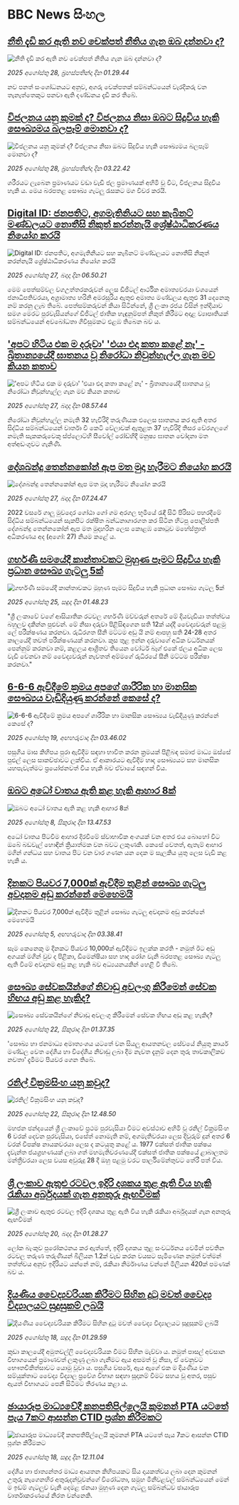 # BBC News සිංහල## [නීති දැඩි කර ඇති නව චෙක්පත් නීතිය ගැන ඔබ දන්නවා ද?](https://www.bbc.com/sinhala/articles/cedvjv7lpepo?at_medium=RSS&at_campaign=rss?at_campaign=githubrss)![නීති දැඩි කර ඇති නව චෙක්පත් නීතිය ගැන ඔබ දන්නවා ද?](https://ichef.bbci.co.uk/ace/ws/240/cpsprodpb/509f/live/82878dd0-827d-11f0-a34f-318be3fb0481.jpg)_2025 අගෝස්තු 28, බ්‍රහස්පතින්දා දින 01.29.44_නව පනත් සංශෝධනයට අනුව, අගරු චෙක්පතක් සම්බන්ධයෙන් වැරදිකරු වන තැනැත්තෙකුට පනවා ඇති දණ්ඩනය දැඩි කර තිබේ.## [විජලනය යනු කුමක් ද? විජලනය නිසා ඔබට සිදුවිය හැකි සෞඛ්‍යමය බලපෑම් මොනවා ද? ](https://www.bbc.com/sinhala/articles/cdx07nx9527o?at_medium=RSS&at_campaign=rss?at_campaign=githubrss)![විජලනය යනු කුමක් ද? විජලනය නිසා ඔබට සිදුවිය හැකි සෞඛ්‍යමය බලපෑම් මොනවා ද? ](https://ichef.bbci.co.uk/ace/ws/240/cpsprodpb/f847/live/2cc2e380-83be-11f0-b385-d380af23fc16.jpg)_2025 අගෝස්තු 28, බ්‍රහස්පතින්දා දින 03.22.42_ශරීරයට ලැබෙන ප්‍රමාණයට වඩා වැඩි ජල ප්‍රමාණයක් අහිමි වූ විට, විජලනය සිදුවිය හැකි ය. මෙය බරපතළ සෞඛ්‍ය ගැටලු රැසකට මග විවර කරයි.## [Digital ID: ජනපතිට, අගමැතිනියට සහ කැබිනට් මණ්ඩලයට නොතීසි නිකුත් කරන්නැයි ශ්‍රේෂ්ඨාධිකරණය නියෝග කරයි](https://www.bbc.com/sinhala/articles/clyj5rnwpdyo?at_medium=RSS&at_campaign=rss?at_campaign=githubrss)![Digital ID: ජනපතිට, අගමැතිනියට සහ කැබිනට් මණ්ඩලයට නොතීසි නිකුත් කරන්නැයි ශ්‍රේෂ්ඨාධිකරණය නියෝග කරයි](https://ichef.bbci.co.uk/ace/ws/240/cpsprodpb/18ab/live/e96437e0-8310-11f0-933f-b3838fce3a56.jpg)_2025 අගෝස්තු 27, බදාදා දින 06.50.21_මෙම පෙත්සම්වල වගඋත්තරකරුවන් ලෙස ඩිජිටල් ආර්ථික අමාත්‍යවරයා වශයෙන් ජනාධිපතිවරයා, අග්‍රාමාත්‍ය හරිනි අමරසූරිය ඇතුළු අමාත්‍ය මණ්ඩලය ඇතුළු 31 දෙනෙකු නම් කරනු ලැබ තිබේ.
පෙත්සම්කරුවන් කියා සිටින්නේ, ශ්‍රී ලංකා රජය විසින් ඉන්දියාව සමග මෙරට පුරවැසියන්ගේ ඩිජිටල් ජාතික හැඳුනුම්පත් නිකුත් කිරීමට අදාළ ව්‍යාපෘතියක් සම්බන්ධයෙන් අවබෝධතා ගිවිසුමකට එළඹ තිබෙන බව ය.## ['අපට හිටිය එක ම දරුවා' 'එයා එදා කතා කළේ නෑ' - බ්‍රිතාන්‍යයේදී ඝාතනය වූ නිරෝධා නිවුන්හැල්ල ගැන මව කියන කතාව](https://www.bbc.com/sinhala/articles/cp8zxgprz9go?at_medium=RSS&at_campaign=rss?at_campaign=githubrss)!['අපට හිටිය එක ම දරුවා' 'එයා එදා කතා කළේ නෑ' - බ්‍රිතාන්‍යයේදී ඝාතනය වූ නිරෝධා නිවුන්හැල්ල ගැන මව කියන කතාව](https://ichef.bbci.co.uk/ace/ws/240/cpsprodpb/5fc2/live/709c4640-831f-11f0-83cc-c5da98c419b8.png)_2025 අගෝස්තු 27, බදාදා දින 08.57.44_නිරෝධා නිවුන්හැල්ල නමැති 32 හැවිරිදි තරුණියක එලෙස ඝාතනය කර ඇති අතර සිද්ධිය සම්බන්ධයෙන් වාර්තා වී කෙටි වේලාවක් ඇතුළත 37 හැවිරිදි තිසර වේරගලගේ නමැති සැකකරුවෙකු ස්ප්ලොට්හි සීවෝල් රෝඩ්හිදී මනුෂ්‍ය ඝාතන චෝදනා මත අත්අඩංගුවට ගැනිණි.## [දේශබන්දු තෙන්නකෝන් ඇප මත මුදා හැරීමට නියෝග කරයි](https://www.bbc.com/sinhala/articles/c0r7jelg4e0o?at_medium=RSS&at_campaign=rss?at_campaign=githubrss)![දේශබන්දු තෙන්නකෝන් ඇප මත මුදා හැරීමට නියෝග කරයි](https://ichef.bbci.co.uk/ace/standard/240/cpsprodpb/4a00/live/42c79d30-8317-11f0-83cc-c5da98c419b8.png)_2025 අගෝස්තු 27, බදාදා දින 07.24.47_2022 වසරේ ගාලු මුවදොර ගෝඨා ගෝ ගම අරගල භූමියේ රැඳී සිටි පිරිසට පහරදීමේ සිද්ධිය සම්බන්ධයෙන් සැකපිට රක්ෂිත බන්ධනාගාරගත කර සිටින හිටපු පොලිස්පති දේශබන්දු තෙන්නකෝන් ඇප මත මුදාහරින ලෙස කොළඹ කොටුව මහේස්ත්‍රාත් අධිකරණය අද (අගෝ: 27) නියම කළේ ය.## [ගර්භණී සමයේදී කාන්තාවකට මුහුණ පෑමට සිදුවිය හැකි ප්‍රධාන සෞඛ්‍ය ගැටලු 5ක්](https://www.bbc.com/sinhala/articles/ce93mxdnr1jo?at_medium=RSS&at_campaign=rss?at_campaign=githubrss)![ගර්භණී සමයේදී කාන්තාවකට මුහුණ පෑමට සිදුවිය හැකි ප්‍රධාන සෞඛ්‍ය ගැටලු 5ක්](https://ichef.bbci.co.uk/ace/ws/240/cpsprodpb/a8de/live/07a6d9f0-7f4d-11f0-a34f-318be3fb0481.jpg)_2025 අගෝස්තු 25, සඳුදා දින 01.48.23_"ශ්‍රී ලංකාවේ වගේ ආසියාතික රටවල ගර්භණී මව්වරුන් අතරේ මේ දියවැඩියා තත්ත්වය බහුලව දකින්න පුළුවන්. මේ නිසා දරුවා පිළිසිඳගෙන සති 12ක් යද්දී වෛද්‍යවරුන් පළමු ලේ පරීක්ෂණය කරනවා. රුධිරගත සීනි මට්ටම අඩු යි නම් ආපහු සති 24-28 අතර කාලයේදී තවත් පරීක්ෂණයක් කරනවා. කුස තුළ ඉන්න දරුවාගේ අධික වර්ධනයක් පෙන්නුම් කරනවා නම්, කළලය ආශ්‍රිතව තියෙන වෝටර් බෑග් එකේ ජලය අධික ලෙස වැඩි වෙනවා නම් වෛද්‍යවරුන් නැවතත් අම්මගේ රුධිරයේ සීනි මට්ටම පරීක්ෂා කරනවා."## [6-6-6 ඇවිදීමේ ක්‍රමය අපගේ ශාරීරික හා මානසික සෞඛ්‍යය වැඩිදියුණු කරන්නේ කෙසේ ද?](https://www.bbc.com/sinhala/articles/cx23pgd403zo?at_medium=RSS&at_campaign=rss?at_campaign=githubrss)![6-6-6 ඇවිදීමේ ක්‍රමය අපගේ ශාරීරික හා මානසික සෞඛ්‍යය වැඩිදියුණු කරන්නේ කෙසේ ද?](https://ichef.bbci.co.uk/ace/ws/240/cpsprodpb/eb12/live/31ca4fd0-6fc8-11f0-8ffe-3df81ff67cb1.jpg)_2025 අගෝස්තු 19, අඟහරුවාදා දින 03.46.02_පසුගිය මාස කිහිපය පුරා ඇවිදීම සඳහා භාවිත කරන ක්‍රමයක් පිළිබඳ සමාජ මාධ්‍ය ඔස්සේ පුළුල් ලෙස සාකච්ඡාවට ලක්විය. ඒ ආකාරයට ඇවිදීම හෘද සෞඛ්‍යයට සහ මානසික යහපැවැත්මට ප්‍රයෝජනවත් විය හැකි බව ඒවායේ සඳහන් විය.## [ඔබට අධෝ වාතය ඇති කළ හැකි ආහාර 8ක්](https://www.bbc.com/sinhala/articles/c15lvgq2545o?at_medium=RSS&at_campaign=rss?at_campaign=githubrss)![ඔබට අධෝ වාතය ඇති කළ හැකි ආහාර 8ක්](https://ichef.bbci.co.uk/ace/ws/240/cpsprodpb/1173/live/d619c900-745d-11f0-a975-cb151ca452f4.jpg)_2025 අගෝස්තු 8, සිකුරාදා දින 13.47.53_අධෝ වාතය පිටවීම ආහාර දිරවීමේ ස්වාභාවික අංගයක් වන අතර එය බොහෝ විට ඔබේ බඩවැල් හොඳින් ක්‍රියාත්මක වන බවට ලකුණකි. කෙසේ වෙතත්, ඇතැම් ආහාර මගින් ගන්ධය සහ වාතය පිට වන වාර ගණන යන දෙක ම සැලකිය යුතු ලෙස වැඩි කළ හැකි ය.## [දිනකට පියවර 7,000ක් ඇවිදීම තුළින් සෞඛ්‍ය ගැටලු අවදානම අඩු කරන්නේ මෙහෙමයි](https://www.bbc.com/sinhala/articles/c80dr7gzr8do?at_medium=RSS&at_campaign=rss?at_campaign=githubrss)![දිනකට පියවර 7,000ක් ඇවිදීම තුළින් සෞඛ්‍ය ගැටලු අවදානම අඩු කරන්නේ මෙහෙමයි](https://ichef.bbci.co.uk/ace/ws/240/cpsprodpb/dd5a/live/a0008b40-67e4-11f0-a665-63ea82eef55b.jpg)_2025 අගෝස්තු 5, අඟහරුවාදා දින 03.38.41_සෑම කෙනෙකු ම දිනකට පියවර 10,000ක් ඇවිදීමට ඉලක්ක කරති - නමුත් ඊට අඩු අගයක් මගින් වුව ද පිළිකා, ඩිමෙන්ෂියා සහ හෘද රෝග වැනි බරපතළ සෞඛ්‍ය ගැටලු ඇති වීමේ අවදානම අඩු කළ හැකි බව අධ්‍යයනයකින් හෙළි වී තිබේ.## [සෞඛ්‍ය සේවකයින්ගේ නිවාඩු අවලංගු කිරීමෙන් සේවක හිඟය අඩු කළ හැකිද?](https://www.bbc.com/sinhala/articles/cx27660kyd4o?at_medium=RSS&at_campaign=rss?at_campaign=githubrss)![සෞඛ්‍ය සේවකයින්ගේ නිවාඩු අවලංගු කිරීමෙන් සේවක හිඟය අඩු කළ හැකිද?](https://ichef.bbci.co.uk/ace/ws/240/cpsprodpb/0c80/live/4c2c2790-7ec3-11f0-ab3e-bd52082cd0ae.jpg)_2025 අගෝස්තු 22, සිකුරාදා දින 01.37.35_'සෞඛ්‍ය හා ජනමාධ්‍ය අමාත්‍යංශය යටතේ වන සියලු ආයතනවල සේවයේ නියුතු කාර්ය මණ්ඩල වෙත දේශීය හා විදේශීය නිවාඩු ලබා දීම නැවත දැනුම් දෙන තුරු තාවකාලිකව නවතා' දැමීමට පියවර ගෙන තිබේ.## [රනිල් වික්‍රමසිංහ යනු කවුද?](https://www.bbc.com/sinhala/articles/cp37pweglw2o?at_medium=RSS&at_campaign=rss?at_campaign=githubrss)![රනිල් වික්‍රමසිංහ යනු කවුද?](https://ichef.bbci.co.uk/ace/ws/240/cpsprodpb/5e7f/live/ca7fa9f0-7f54-11f0-ab3e-bd52082cd0ae.jpg)_2025 අගෝස්තු 22, සිකුරාදා දින 12.48.50_මහජන ඡන්දයෙන් ශ්‍රී ලංකාවේ ප්‍රථම පුරවැසියා වීමට අවස්ථාව අහිමි වූ රනිල් වික්‍රමසිංහ 6 වරක් දෙවන පුරවැසියා, එසේත් නොමැති නම්, අගමැතිවරයා ලෙස දිවුරුම් දුන් අතර 6 වරක් විපක්ෂ නායකවරයා ලෙස ද කටයුතු කළේ ය.
1977 එක්සත් ජාතික පක්ෂය දැවැන්ත ජයග්‍රහණයක් ලබා ගත් මහමැතිවරණයේදී එක්සත් ජාතික පක්ෂයේ ළාබාලතම මන්ත්‍රීවරයා ලෙස වයස අවුරුදු 28 දී ඔහු පළමු වරට පාර්ලිමේන්තුවට තේරී පත් විය.## [ශ්‍රී ලංකාව ඇතුළු රටවල ඉදිරි දශකය තුළ ඇති විය හැකි රැකියා අර්බුදයක් ගැන අනතුරු ඇඟවීමක්](https://www.bbc.com/sinhala/articles/cz71gl0j8l7o?at_medium=RSS&at_campaign=rss?at_campaign=githubrss)![ශ්‍රී ලංකාව ඇතුළු රටවල ඉදිරි දශකය තුළ ඇති විය හැකි රැකියා අර්බුදයක් ගැන අනතුරු ඇඟවීමක්](https://ichef.bbci.co.uk/ace/ws/240/cpsprodpb/c672/live/0db82990-7d89-11f0-ab3e-bd52082cd0ae.jpg)_2025 අගෝස්තු 20, බදාදා දින 01.28.27_ලෝක බැංකුව පුරෝකථනය කර ඇත්තේ, ඉදිරි දශකය තුළ සංවර්ධනය වෙමින් පවතින රටවල තරුණ තරුණියන් බිලියන 1.2ක් වැඩ කරන වයසට පැමිණෙන නමුත් වත්මන් තත්ත්වය අනුව ඉදිරියට යන්නේ නම්, රැකියා නිර්මාණය වන්නේ මිලියන 420ක් පමණක් බව ය.## [දියණිය වෛද්‍යවරියක කිරීමට සිහින දුටු මවත් වෛද්‍ය විද්‍යාලයට සුදුසුකම් ලබයි](https://www.bbc.com/sinhala/articles/cqjyw1n7n0vo?at_medium=RSS&at_campaign=rss?at_campaign=githubrss)![දියණිය වෛද්‍යවරියක කිරීමට සිහින දුටු මවත් වෛද්‍ය විද්‍යාලයට සුදුසුකම් ලබයි](https://ichef.bbci.co.uk/ace/ws/240/cpsprodpb/474a/live/96d7edf0-77a8-11f0-a20f-3b86f375586a.jpg)_2025 අගෝස්තු 18, සඳුදා දින 01.29.59_කුඩා කාලයේදී අමුතවල්ලි වෛද්‍යවරියක වීමට සිහින මැව්වා ය. නමුත් පාසල් අවසාන විභාගයෙන් ප්‍රමාණවත් ලකුණු ලබා ගැනීමට ඇය අසමත් වූ නිසා, ඒ වෙනුවට භෞතචිකිත්සාවට යොමු වූවා ය.
පසුගිය වසරේ, ඇය ඇගේ එක ම දියණිය වන සම්යුක්තාට වෛද්‍ය විද්‍යාල ප්‍රවේශ විභාග සඳහා සූදානම් වීමට සහය වූ අතර, පසුව ඇයත් විභාගයට පෙනී සිටීමට තීරණය කළා ය.## [ඡායාරූප මාධ්‍යවේදී කනපතිපිල්ලෙයි කුමනන් PTA යටතේ පැය 7කට ආසන්න CTID ප්‍රශ්න කිරීමකට](https://www.bbc.com/sinhala/articles/c0j9v2w8gveo?at_medium=RSS&at_campaign=rss?at_campaign=githubrss)![ඡායාරූප මාධ්‍යවේදී කනපතිපිල්ලෙයි කුමනන් PTA යටතේ පැය 7කට ආසන්න CTID ප්‍රශ්න කිරීමකට](https://ichef.bbci.co.uk/ace/ws/240/cpsprodpb/cbde/live/dc319c60-7c1d-11f0-a34f-318be3fb0481.jpg)_2025 අගෝස්තු 18, සඳුදා දින 12.11.04_දේශීය හා ජාත්‍යන්තර මාධ්‍ය ආයතන කිහිපයකට සිය දායකත්වය ලබා දෙන කුමනන් උතුරු නැගෙනහිර අතුරුදන්වූවන්ගේ විරෝධතා, සමූහ මිනීවළවල් සම්බන්ධයෙන් මෙන් ම ඉඩම් ගැටලුව වැනි දෙමළ ජනයා මුහුණ දෙන ගැටලු සම්බන්ධව ඡායාරූප වාර්තාකරණයේ නිරත වන්නෙකි.